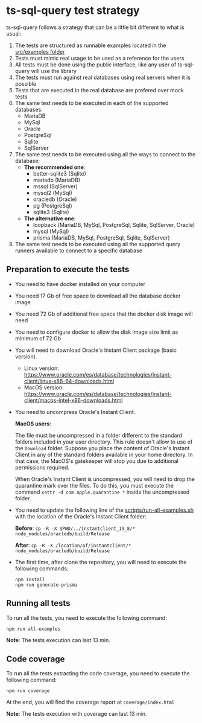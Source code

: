 # ts-sql-query test strategy

ts-sql-query follows a strategy that can be a little bit different to what is usual:

1. The tests are structured as runnable examples located in the [src/examples folder](https://github.com/juanluispaz/ts-sql-query/tree/master/src/examples)
2. Tests must mimic real usage to be used as a reference for the users
3. All tests must be done using the public interface, like any user of ts-sql-query will use the library
4. The tests must run against real databases using real servers when it is possible
5. Tests that are executed in the real database are prefered over mock tests
6. The same test needs to be executed in each of the supported databases: 
    - MariaDB
    - MySql
    - Oracle
    - PostgreSql
    - Sqlite
    - SqlServer
7. The same test needs to be executed using all the ways to connect to the database: 
    - **The recommended one**: 
      - better-sqlite3 (Sqlite)
      - mariadb (MariaDB)
      - mssql (SqlServer)
      - mysql2 (MySql)
      - oracledb (Oracle)
      - pg (PostgreSql)
      - sqlite3 (Sqlite)
    - **The alternative one**:
      - loopback (MariaDB, MySql, PostgreSql, Sqlite, SqlServer, Oracle)
      - mysql (MySql)
      - prisma (MariaDB, MySql, PostgreSql, Sqlite, SqlServer)
8. The same test needs to be executed using all the supported query runners available to connect to a specific database

## Preparation to execute the tests

- You need to have docker installed on your computer
- You need 17 Gb of free space to download all the database docker image
- You need 72 Gb of additional free space that the docker disk image will need
- You need to configure docker to allow the disk image size limit as minimum of 72 Gb
- You will need to download Oracle's Instant Client package (basic version).
  - Linux version: https://www.oracle.com/es/database/technologies/instant-client/linux-x86-64-downloads.html
  - MacOS version: https://www.oracle.com/es/database/technologies/instant-client/macos-intel-x86-downloads.html
- You need to uncompress Oracle's Instant Client.

    **MacOS users**: 
    
    The file must be uncompressed in a folder different to the standard folders included in your user directory. This rule doesn't allow to use of the `Download` folder. Suppose you place the content of Oracle's Instant Client in any of the standard folders available in your home directory. In that case, the MacOS's gatekeeper will stop you due to additional permissions required. 

    When Oracle's Instant Client is uncompressed, you will need to drop the quarantine mark over the files. To do this, you must execute the command `xattr -d com.apple.quarantine *` inside the uncompressed folder.

- You need to update the following line of the [scripts/run-all-examples.sh](https://github.com/juanluispaz/ts-sql-query/blob/master/scripts/run-all-examples.sh) with the location of the Oracle's Instant Client folder:

    **Before**: `cp -R -X $PWD/../instantclient_19_8/* node_modules/oracledb/build/Release`

    **After**: `cp -R -X /location/of/instantclient/* node_modules/oracledb/build/Release`

- The first time, after clone the repository, you will need to execute the following commands:

    ```
    npm install
    npm run generate-prisma
    ```

## Running all tests

To run all the tests, you need to execute the following command:

`npm run all-examples`

**Note**: The tests execution can last 13 min.

## Code coverage

To run all the tests extracting the code coverage, you need to execute the following command:

`npm run coverage`

At the end, you will find the coverage report at `coverage/index.html`

**Note**: The tests execution with coverage can last 13 min.